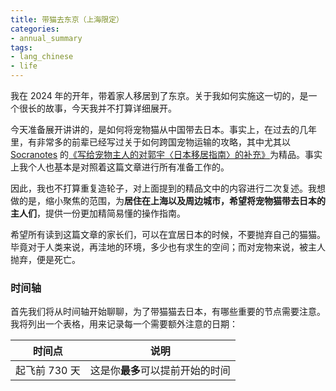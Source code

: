 ```yaml
---
title: 带猫去东京（上海限定）
categories:
- annual_summary
tags: 
- lang_chinese
- life
---
```

我在 2024 年的开年，带着家人移居到了东京。关于我如何实施这一切的，是一个很长的故事，今天我并不打算详细展开。

今天准备展开讲讲的，是如何将宠物猫从中国带去日本。事实上，在过去的几年里，有非常多的前辈已经写过关于如何跨国宠物运输的攻略，其中尤其以 [Socranotes](https://mirror.xyz/socranotes.eth) 的[《写给宠物主人的对郭宇〈日本移居指南〉的补充》](https://mirror.xyz/socranotes.eth/4E8aczIQlMR6lgBn4JmU8cvSJClJ7AZix6nxtTMGdS0)为精品。事实上我个人也基本是对照着这篇文章进行所有准备工作的。

因此，我也不打算重复造轮子，对上面提到的精品文中的内容进行二次复述。我想做的是，缩小聚焦的范围，为**居住在上海以及周边城市，希望将宠物猫带去日本的主人们**，提供一份更加精简易懂的操作指南。

希望所有读到这篇文章的家长们，可以在宜居日本的时候，不要抛弃自己的猫猫。毕竟对于人类来说，再洼地的环境，多少也有求生的空间；而对宠物来说，被主人抛弃，便是死亡。

### 时间轴

首先我们将从时间轴开始聊聊，为了带猫猫去日本，有哪些重要的节点需要注意。我将列出一个表格，用来记录每一个需要额外注意的日期：

| 时间点 |说明|
|:-:|:-:|
|起飞前 730 天|这是你**最多**可以提前开始的时间|